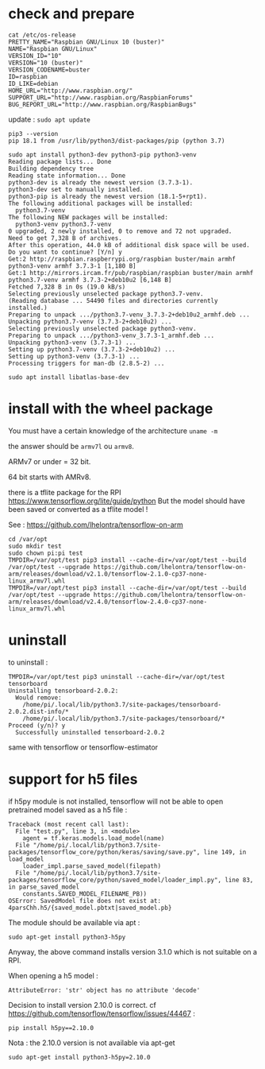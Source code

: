 # check and prepare
```
cat /etc/os-release
PRETTY_NAME="Raspbian GNU/Linux 10 (buster)"
NAME="Raspbian GNU/Linux"
VERSION_ID="10"
VERSION="10 (buster)"
VERSION_CODENAME=buster
ID=raspbian
ID_LIKE=debian
HOME_URL="http://www.raspbian.org/"
SUPPORT_URL="http://www.raspbian.org/RaspbianForums"
BUG_REPORT_URL="http://www.raspbian.org/RaspbianBugs"
```
update : `sudo apt update`
```
pip3 --version
pip 18.1 from /usr/lib/python3/dist-packages/pip (python 3.7)
```
```
sudo apt install python3-dev python3-pip python3-venv
Reading package lists... Done
Building dependency tree       
Reading state information... Done
python3-dev is already the newest version (3.7.3-1).
python3-dev set to manually installed.
python3-pip is already the newest version (18.1-5+rpt1).
The following additional packages will be installed:
  python3.7-venv
The following NEW packages will be installed:
  python3-venv python3.7-venv
0 upgraded, 2 newly installed, 0 to remove and 72 not upgraded.
Need to get 7,328 B of archives.
After this operation, 44.0 kB of additional disk space will be used.
Do you want to continue? [Y/n] y
Get:2 http://raspbian.raspberrypi.org/raspbian buster/main armhf python3-venv armhf 3.7.3-1 [1,180 B]
Get:1 http://mirrors.ircam.fr/pub/raspbian/raspbian buster/main armhf python3.7-venv armhf 3.7.3-2+deb10u2 [6,148 B]
Fetched 7,328 B in 0s (19.0 kB/s)    
Selecting previously unselected package python3.7-venv.
(Reading database ... 54490 files and directories currently installed.)
Preparing to unpack .../python3.7-venv_3.7.3-2+deb10u2_armhf.deb ...
Unpacking python3.7-venv (3.7.3-2+deb10u2) ...
Selecting previously unselected package python3-venv.
Preparing to unpack .../python3-venv_3.7.3-1_armhf.deb ...
Unpacking python3-venv (3.7.3-1) ...
Setting up python3.7-venv (3.7.3-2+deb10u2) ...
Setting up python3-venv (3.7.3-1) ...
Processing triggers for man-db (2.8.5-2) ...
```
```
sudo apt install libatlas-base-dev
```
# install with the wheel package

You must have a certain knowledge of the architecture `uname -m`

the answer should be `armv7l` ou `armv8`.

ARMv7 or under = 32 bit.

64 bit starts with AMRv8.

there is a tflite package for the RPI
https://www.tensorflow.org/lite/guide/python
But the model should have been saved or converted as a tflite model !

See :
https://github.com/lhelontra/tensorflow-on-arm

```
cd /var/opt
sudo mkdir test
sudo chown pi:pi test
TMPDIR=/var/opt/test pip3 install --cache-dir=/var/opt/test --build /var/opt/test --upgrade https://github.com/lhelontra/tensorflow-on-arm/releases/download/v2.1.0/tensorflow-2.1.0-cp37-none-linux_armv7l.whl
TMPDIR=/var/opt/test pip3 install --cache-dir=/var/opt/test --build /var/opt/test --upgrade https://github.com/lhelontra/tensorflow-on-arm/releases/download/v2.4.0/tensorflow-2.4.0-cp37-none-linux_armv7l.whl
```

# uninstall

to uninstall :
```
TMPDIR=/var/opt/test pip3 uninstall --cache-dir=/var/opt/test tensorboard 
Uninstalling tensorboard-2.0.2:
  Would remove:
    /home/pi/.local/lib/python3.7/site-packages/tensorboard-2.0.2.dist-info/*
    /home/pi/.local/lib/python3.7/site-packages/tensorboard/*
Proceed (y/n)? y
  Successfully uninstalled tensorboard-2.0.2
```

same with tensorflow or tensorflow-estimator

# support for h5 files

if h5py module is not installed, tensorflow will not be able to open pretrained model saved as a h5 file :

```
Traceback (most recent call last):
  File "test.py", line 3, in <module>
    agent = tf.keras.models.load_model(name)
  File "/home/pi/.local/lib/python3.7/site-packages/tensorflow_core/python/keras/saving/save.py", line 149, in load_model
    loader_impl.parse_saved_model(filepath)
  File "/home/pi/.local/lib/python3.7/site-packages/tensorflow_core/python/saved_model/loader_impl.py", line 83, in parse_saved_model
    constants.SAVED_MODEL_FILENAME_PB))
OSError: SavedModel file does not exist at: 4parsChh.h5/{saved_model.pbtxt|saved_model.pb}

```
The module should be available via apt :
```
sudo apt-get install python3-h5py
```
Anyway, the above command installs version 3.1.0 which is not suitable on a RPI. 

When opening a h5 model :
```
AttributeError: 'str' object has no attribute 'decode'
```
Decision to install version 2.10.0 is correct. cf https://github.com/tensorflow/tensorflow/issues/44467 :
```
pip install h5py==2.10.0
```
Nota : the 2.10.0 version is not available via apt-get 
```
sudo apt-get install python3-h5py=2.10.0
```
